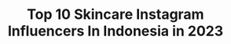 ---
title: Top 10 Skincare Instagram Influencers In Indonesia in 2023
description: >-
  Find top skincare Instagram influencers in Indonesia in 2023. Most popular hashtags: #lfl #endorse #endorsement.
platform: Instagram
hits: 818
text_top: Analyze the most popular Instagram accounts on inBeat.
text_bottom: inBeat has 818 Instagram influencers like this in Indonesia for you to work with.
profiles:
  - username: "hanni.fj"
    fullname: >-
      Hannifah Fikriyyah
    bio: >-
      @skin.careink @yumm_dimsum
    location: "Indonesia"
    followers: 6230
    engagement: 1807
    commentsToLikes: 0.086096
    id: ck9wi4co40ops0j78z6vmy0kb
    verified: false
    hashtags: "#hijabstyle, #instagood, #ootdfashion, #idulfitri"
  - username: "adityadomble"
    fullname: >-
      𝐀𝐝𝐢𝐭𝐲𝐚 𝐏𝐮𝐭𝐫𝐚 𝐏𝐫𝐚𝐭𝐚𝐦𝐚
    bio: >-
      📸 Bussines inquiries : @annshasya_ (Management) CP : 0895-4030-78000 🧢 SkinCare : @domblealona Untuk pembelian ⤵️
    location: "Indonesia"
    followers: 23684
    engagement: 988
    commentsToLikes: 0.097403
    id: ck8t3hg3v3b5a0j7859cya5hv
    verified: false
    hashtags: "#likeforlikes, #madiunhits, #aryasanendrawishaka, #madiunkotagadis"
  - username: "cindyarsinta"
    fullname: >-
      MODEL | MUSE
    bio: >-
      founder @skincarelo.id @cindyarsinta.jpg ambassadors of : @delovelyclinic 2018 // duta @jatimfair 2019 business inquiries 📩 add line "@012zxate"
    location: "Indonesia"
    followers: 6464
    engagement: 1434
    commentsToLikes: 0.044436
    id: ck5py0ukntsii0i11k9m33px3
    verified: false
    hashtags: "#greenangelica, #dirumahaja, #marhabanyaramadhan, #hepifridayvibes"
  - username: "wynnehwang_"
    fullname: >-
      WYNNE IGNACIA
    bio: >-
      Half salmon😶😶 🍑full time BTS lovers🍑 Welcome to my not so fashionable fashion page😌 My skincare routine @pinkroulette.id 🧚🏻
    location: "Indonesia"
    followers: 72749
    engagement: 287
    commentsToLikes: 0.056272
    id: ck5hjeb3vgh6k0i1188avhogm
    verified: false
    hashtags: "#happyjiminday, #ootd"
  - username: "natasya.salway"
    fullname: >-
      𝒎𝒐𝒍𝒂𝒔𝒔𝒆𝒔🌼
    bio: >-
      𝐌𝐢𝐬𝐬 𝐀𝐧𝐣𝐚𝐧𝐢 𝐍𝐮𝐬𝐚𝐧𝐭𝐚𝐫𝐚 '𝟐𝟎 𝐑𝐔 𝐒𝐮𝐩𝐞𝐫 𝐌𝐨𝐝𝐞𝐥 𝐀𝐦𝐛𝐚𝐬𝐬𝐚𝐝𝐨𝐫 '𝟐𝟎 𝐁𝐀 @grade_a_skincare.id @supermodelmanagement.id @prosperousmanagement
    location: "Indonesia"
    followers: 5447
    engagement: 1698
    commentsToLikes: 0.025409
    id: ck8t02xmzqnh10j78hrexqyln
    verified: false
    hashtags: "#photoshoot, #instadaily, #streetwear, #jemberbanget"
  - username: "adhistyputri_"
    fullname: >-
      ADHISTY PUTRI
    bio: >-
      📍samarinda FOUNDER : @piscokqueen.official CP FRANCHISE : +62 821 5661 6664 . Endorsement : DM📩 BA : @noastuff_ Klik link order skincare rutin aku🕊
    location: "Indonesia"
    followers: 21148
    engagement: 309
    commentsToLikes: 0.183187
    id: ck9wgl8v7twp90j78c6w7khvn
    verified: false
    hashtags: "#dirumahaja, #kartiniday, #ootdnude, #beautytalker"
  - username: "ameliiazhr"
    fullname: >-
      Ameng
    bio: >-
      21 Y.O • istri beruntung @rendysudigja 💍 • BA @slimbeautycare skincare @kaloneaskincare • @blessmanagement (use @) • wa admin 0857-6259-0106
    location: "Indonesia"
    followers: 493972
    engagement: 661
    commentsToLikes: 0.009073
    id: ck9wht8qezdnd0j7866f1iho4
    verified: false
    hashtags: "#skincareandalanku, #unialfi, #giveawayunialfi"
  - username: "cheanuh"
    fullname: >-
      Chea Nuh
    bio: >-
      🇮🇩📍JAKARTA📍BALI, INDONESIA 🌊 Thallassophile 🎬 Makeup & Skincare 💌 cheanuh@gmail.com
    location: "Indonesia"
    followers: 32202
    engagement: 315
    commentsToLikes: 0.055049
    id: ck15pzhlx0efy0i19c0d8rd8w
    verified: false
    hashtags: "#beautyvloggerindonesia, #pasbuatmu, #fentybeauty, #guerlainid"
  - username: "putrishollatiah7"
    fullname: >-
      ℙ𝕦𝕥𝕣𝕚 𝕊𝕙𝕠𝕝𝕝𝕒𝕥𝕚𝕒𝕙
    bio: >-
      📬 𝐏𝐏 / 𝐄𝐍𝐃𝐎𝐑𝐒𝐄 : 𝐃𝐌/𝐩𝐬𝐡𝐨𝐥𝐥𝐚𝐭𝐢𝐚𝐡 {𝐈𝐃 𝐋𝐈𝐍𝐄} 📌 𝐏𝐀𝐑𝐓 𝐎𝐅 : @fivecrew.bjm 💼 𝐅𝐎𝐔𝐍𝐃𝐄𝐑 𝐎𝐅 : @sevenmarch_store @sevenmarch.shoes @sevenmarch.skincare
    location: "Indonesia"
    followers: 27373
    engagement: 410
    commentsToLikes: 0.034905
    id: ck9whu12vzh0z0j78ia0748aw
    verified: false
    hashtags: "#endorsement, #martapura, #lfl, #endorse"
  - username: "putrimelatii"
    fullname: >-
      Putri Melati
    bio: >-
      ‎السَّلاَمُ عَلَيْكُمْ @zhofira_ • @ramisa_id Skincare Routine👇🏻
    location: "Indonesia"
    followers: 291405
    engagement: 904
    commentsToLikes: 0.005340
    id: ck14huyghc9xl0i19marsb0n6
    verified: false
    hashtags: "#lashlifteffect, #nomorebelang, #adacarex, #letsmeetsnow"
---